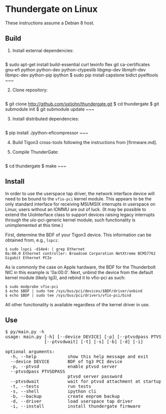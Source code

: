 ﻿# Thundergate on Linux #

These instructions assume a Debian 8 host.

## Build ##

1. Install external dependencies:

    ~~~
$ sudo apt-get install build-essential curl texinfo flex git ca-certificates  \
            gnu-efi python python-dev python-ctypeslib libgmp-dev libmpfr-dev \
	    libmpc-dev python-pip ipython
$ sudo pip install capstone bidict pyelftools
    ~~~

2. Clone repository:

    ~~~
$ git clone http://github.com/sstjohn/thundergate.git
$ cd thundergate
$ git submodule init
$ git submodule update
    ~~~

3. Install distributed dependencies:

    ~~~
$ pip install ./python-eficompressor
    ~~~

4. Build Tigon3 cross-tools following the instructions from [firmware.md].

5. Compile ThunderGate:

    ~~~
$ cd thundergate
$ make
    ~~~

## Install ##

In order to use the userspace tap driver, the network interface device will
need to be bound to the ```vfio-pci``` kernel module. This appears to be the
only standard interface for receiving MSI/MSIX interrupts in userspace on
Linux; users without an IOMMU are out of luck. (It may be possible to extend
the UioInterface class to support devices raising legacy interrupts through the
uio-pci-generic kernel module; such functionality is unimplemented at this
time.)

First, determine the BDF of your Tigon3 device. This information can be
obtained from, e.g., ```lspci```:

~~~
$ sudo lspci -d14e4: | grep Ethernet
0a:00.0 Ethernet controller: Broadcom Corporation NetXtreme BCM57762 Gigabit Ethernet PCIe
~~~

As is commonly the case on Apple hardware, the BDF for the Thunderbolt NIC in
this example is '0a:00.0'. Next, unbind the device from the default kernel
module (likely tg3), and rebind it to vfio-pci as such:

~~~
$ sudo modprobe vfio-pci
$ echo $BDF | sudo tee /sys/bus/pci/devices/$BDF/driver/unbind
$ echo $BDF | sudo tee /sys/bus/pci/drivers/vfio-pci/bind
~~~

All other functionality is available regardless of the kernel driver in use.

## Use ##

<pre>
$ py/main.py -h
usage: main.py [-h] [--device DEVICE] [-p] [--ptvsdpass PTVSDPASS]
               [--ptvsdwait] [-t] [-s] [-b] [-d] [-i]

optional arguments:
  -h, --help            show this help message and exit
  --device DEVICE       BDF of tg3 PCI device
  -p, --ptvsd           enable ptvsd server
  --ptvsdpass PTVSDPASS
                        ptvsd server password
  --ptvsdwait           wait for ptvsd attachment at startup
  -t, --tests           run tests
  -s, --shell           ipython cli
  -b, --backup          create eeprom backup
  -d, --driver          load userspace tap driver
  -i, --install         install thundergate firmware
</pre>
